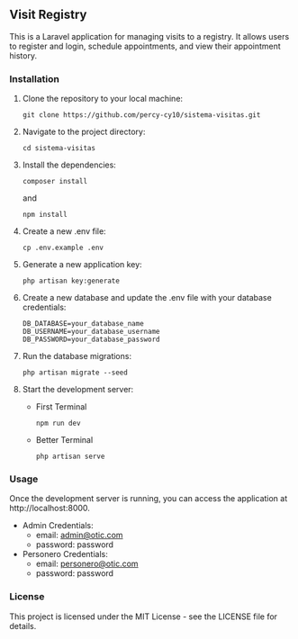 ## Visit Registry

This is a Laravel application for managing visits to a registry. It allows users to register and login, schedule appointments, and view their appointment history.

### Installation

1. Clone the repository to your local machine:

    ```
    git clone https://github.com/percy-cy10/sistema-visitas.git
    ```

2. Navigate to the project directory:

    ```
    cd sistema-visitas
    ```

3. Install the dependencies:

    ```
    composer install
    ```

    and

    ```
    npm install
    ```

4. Create a new .env file:

    ```
    cp .env.example .env
    ```

5. Generate a new application key:

    ```
    php artisan key:generate
    ```

6. Create a new database and update the .env file with your database credentials:

    ```
    DB_DATABASE=your_database_name
    DB_USERNAME=your_database_username
    DB_PASSWORD=your_database_password
    ```

7. Run the database migrations:

    ```
    php artisan migrate --seed
    ```

8. Start the development server:

    - First Terminal
        ```
        npm run dev
        ```
    - Better Terminal

        ```
        php artisan serve
        ```

### Usage

Once the development server is running, you can access the application at http://localhost:8000.

-   Admin Credentials:
    -   email: admin@otic.com
    -   password: password
-   Personero Credentials:
    -   email: personero@otic.com
    -   password: password

### License

This project is licensed under the MIT License - see the LICENSE file for details.
